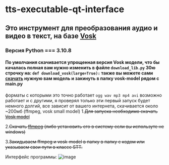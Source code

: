 # tts-executable-qt-interface

## Это инструмент для преобразования аудио и видео в текст, на базе [Vosk](https://alphacephei.com/vosk/)

### Версия Python === 3.10.8

#### По умолчания скачивается упрощенная версия Vosk модели, что бы качалась полная вам нужно изменить в файлe ``download_lib.py`` 30ю строчку на: ``def download_vosk(large=True):`` также вы можете сами [скачать](https://alphacephei.com/vosk/models) нужную вам модель и закинуть в папку vosk-model рядом с main.py

 форматы с которыми это точно работает ``ogg wav mp3 mp4 avi`` возможно работает и с другими, я проверял только эти
 первый запуск будет немного долгий, все зависит от вашего интернета, скачивается около ~200мб (ffmpeg, vosk small model)
1.~~Для запуска необходимо скачать [Vosk model](https://alphacephei.com/vosk/models)~~

2.~~Скачать [ffmpeg](https://ffmpeg.org/download.html) (либо установить его в систему если вы иcпользуте не windows)~~

3.~~Закидываем ffmpeg и vosk-model в папку в папку с кодом или указываем свои пути в классе STT.~~

Интерфейс программы:
![image](https://user-images.githubusercontent.com/48676453/209669424-3a970586-cb86-4129-a9a1-0b1f17ee7f64.png)
